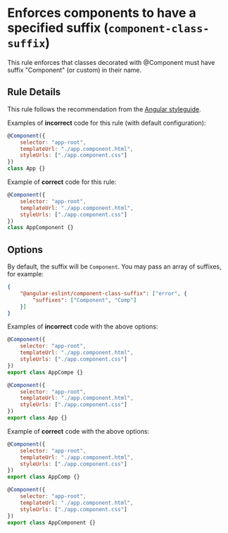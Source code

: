 # Enforces components to have a specified suffix (`component-class-suffix`)

This rule enforces that classes decorated with @Component must have suffix "Component" (or custom) in their name.

## Rule Details

This rule follows the recommendation from the [Angular styleguide](https://angular.io/guide/styleguide#style-02-03).

Examples of **incorrect** code for this rule (with default configuration):

```javascript
@Component({
	selector: "app-root",
	templateUrl: "./app.component.html",
	styleUrls: ["./app.component.css"]
})
class App {}
```

Example of **correct** code for this rule:
```javascript
@Component({
	selector: "app-root",
	templateUrl: "./app.component.html",
	styleUrls: ["./app.component.css"]
})
class AppComponent {}
```

## Options

By default, the suffix will be `Component`. You may pass an array of suffixes, for example:
```json
{
    "@angular-eslint/component-class-suffix": ["error", {
        "suffixes": ["Component", "Comp"]
    }]
}
```

Examples of **incorrect** code with the above options:

```javascript
@Component({
	selector: "app-root",
	templateUrl: "./app.component.html",
	styleUrls: ["./app.component.css"]
})
export class AppCompe {}

@Component({
	selector: "app-root",
	templateUrl: "./app.component.html",
	styleUrls: ["./app.component.css"]
})
export class App {}
```

Example of **correct** code with the above options:
```javascript
@Component({
	selector: "app-root",
	templateUrl: "./app.component.html",
	styleUrls: ["./app.component.css"]
})
export class AppComp {}

@Component({
	selector: "app-root",
	templateUrl: "./app.component.html",
	styleUrls: ["./app.component.css"]
})
export class AppComponent {}
```